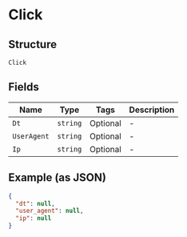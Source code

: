 
# Click

## Structure

`Click`

## Fields

| Name | Type | Tags | Description |
|  --- | --- | --- | --- |
| `Dt` | `string` | Optional | - |
| `UserAgent` | `string` | Optional | - |
| `Ip` | `string` | Optional | - |

## Example (as JSON)

```json
{
  "dt": null,
  "user_agent": null,
  "ip": null
}
```

